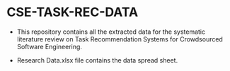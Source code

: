 # CSE-TASK-REC-DATA
+ This repository contains all the extracted data for the systematic literature review on Task Recommendation Systems for Crowdsourced Software Engineering.

+ Research Data.xlsx file contains the data spread sheet.
